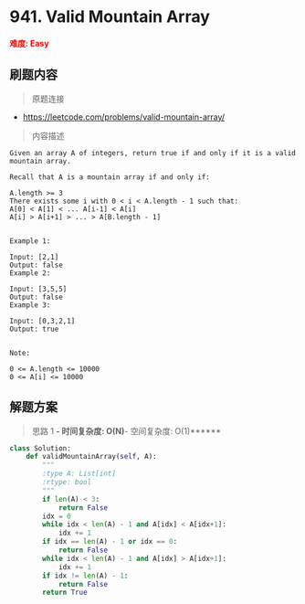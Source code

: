 # 941. Valid Mountain Array

**<font color=red>难度: Easy</font>**

## 刷题内容

> 原题连接

* https://leetcode.com/problems/valid-mountain-array/

> 内容描述

```
Given an array A of integers, return true if and only if it is a valid mountain array.

Recall that A is a mountain array if and only if:

A.length >= 3
There exists some i with 0 < i < A.length - 1 such that:
A[0] < A[1] < ... A[i-1] < A[i]
A[i] > A[i+1] > ... > A[B.length - 1]
 

Example 1:

Input: [2,1]
Output: false
Example 2:

Input: [3,5,5]
Output: false
Example 3:

Input: [0,3,2,1]
Output: true
 

Note:

0 <= A.length <= 10000
0 <= A[i] <= 10000 
```

## 解题方案

> 思路 1
******- 时间复杂度: O(N)******- 空间复杂度: O(1)******


```python
class Solution:
    def validMountainArray(self, A):
        """
        :type A: List[int]
        :rtype: bool
        """
        if len(A) < 3:
            return False
        idx = 0
        while idx < len(A) - 1 and A[idx] < A[idx+1]:
            idx += 1
        if idx == len(A) - 1 or idx == 0:
            return False
        while idx < len(A) - 1 and A[idx] > A[idx+1]:
            idx += 1
        if idx != len(A) - 1:
            return False
        return True
```
